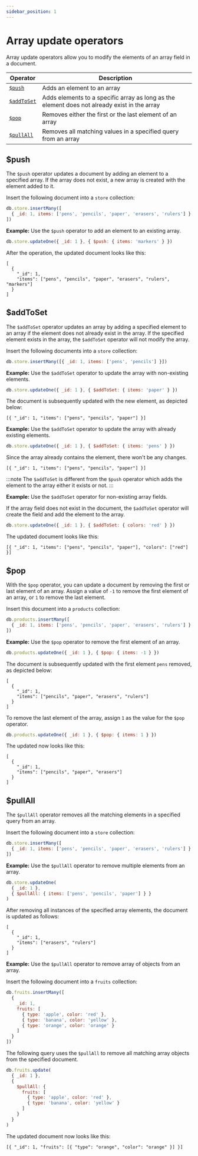 ```yaml
---
sidebar_position: 1
---
```


# Array update operators

Array update operators allow you to modify the elements of an array field in a document.

| Operator                 | Description                                                                                  |
| ------------------------ | -------------------------------------------------------------------------------------------- |
| [`$push`](#push)         | Adds an element to an array                                                                  |
| [`$addToSet`](#addtoset) | Adds elements to a specific array as long as the element does not already exist in the array |
| [`$pop`](#pop)           | Removes either the first or the last element of an array                                     |
| [`$pullAll`](#pullall)   | Removes all matching values in a specified query from an array                               |

## $push

The `$push` operator updates a document by adding an element to a specified array.
If the array does not exist, a new array is created with the element added to it.

Insert the following document into a `store` collection:

```js
db.store.insertMany([
  { _id: 1, items: ['pens', 'pencils', 'paper', 'erasers', 'rulers'] }
])
```

**Example:** Use the `$push` operator to add an element to an existing array.

```js
db.store.updateOne({ _id: 1 }, { $push: { items: 'markers' } })
```

After the operation, the updated document looks like this:

```json5
[
  {
    "_id": 1,
    "items": ["pens", "pencils", "paper", "erasers", "rulers", "markers"]
  }
]
```

## $addToSet

The `$addToSet` operator updates an array by adding a specified element to an array if the element does not already exist in the array.
If the specified element exists in the array, the `$addToSet` operator will not modify the array.

Insert the following documents into a `store` collection:

```js
db.store.insertMany([{ _id: 1, items: ['pens', 'pencils'] }])
```

**Example:** Use the `$addToSet` operator to update the array with non-existing elements.

```js
db.store.updateOne({ _id: 1 }, { $addToSet: { items: 'paper' } })
```

The document is subsequently updated with the new element, as depicted below:

```json5
[{ "_id": 1, "items": ["pens", "pencils", "paper"] }]
```

**Example:** Use the `$addToSet` operator to update the array with already existing elements.

```js
db.store.updateOne({ _id: 1 }, { $addToSet: { items: 'pens' } })
```

Since the array already contains the element, there won't be any changes.

```json5
[{ "_id": 1, "items": ["pens", "pencils", "paper"] }]
```

:::note
The `$addToSet` is different from the `$push` operator which adds the element to the array either it exists or not.
:::

**Example:** Use the `$addToSet` operator for non-existing array fields.

If the array field does not exist in the document, the `$addToSet` operator will create the field and add the element to the array.

```js
db.store.updateOne({ _id: 1 }, { $addToSet: { colors: 'red' } })
```

The updated document looks like this:

```json5
[{ "_id": 1, "items": ["pens", "pencils", "paper"], "colors": ["red"] }]
```

## $pop

With the `$pop` operator, you can update a document by removing the first or last element of an array.
Assign a value of `-1` to remove the first element of an array, or `1` to remove the last element.

Insert this document into a `products` collection:

```js
db.products.insertMany([
  { _id: 1, items: ['pens', 'pencils', 'paper', 'erasers', 'rulers'] }
])
```

**Example:** Use the `$pop` operator to remove the first element of an array.

```js
db.products.updateOne({ _id: 1 }, { $pop: { items: -1 } })
```

The document is subsequently updated with the first element `pens` removed, as depicted below:

```json5
[
  {
    "_id": 1,
    "items": ["pencils", "paper", "erasers", "rulers"]
  }
]
```

To remove the last element of the array, assign `1` as the value for the `$pop` operator.

```js
db.products.updateOne({ _id: 1 }, { $pop: { items: 1 } })
```

The updated now looks like this:

```json5
[
  {
    "_id": 1,
    "items": ["pencils", "paper", "erasers"]
  }
]
```

## $pullAll

The `$pullAll` operator removes all the matching elements in a specified query from an array.

Insert the following document into a `store` collection:

```js
db.store.insertMany([
  { _id: 1, items: ['pens', 'pencils', 'paper', 'erasers', 'rulers'] }
])
```

**Example:** Use the `$pullAll` operator to remove multiple elements from an array.

```js
db.store.updateOne(
  { _id: 1 },
  { $pullAll: { items: ['pens', 'pencils', 'paper'] } }
)
```

After removing all instances of the specified array elements, the document is updated as follows:

```json5
[
  {
    "_id": 1,
    "items": ["erasers", "rulers"]
  }
]
```

**Example:** Use the `$pullAll` operator to remove array of objects from an array.

Insert the following document into a `fruits` collection:

```js
db.fruits.insertMany([
  {
    _id: 1,
    fruits: [
      { type: 'apple', color: 'red' },
      { type: 'banana', color: 'yellow' },
      { type: 'orange', color: 'orange' }
    ]
  }
])
```

The following query uses the `$pullAll` to remove all matching array objects from the specified document.

```js
db.fruits.update(
  { _id: 1 },
  {
    $pullAll: {
      fruits: [
        { type: 'apple', color: 'red' },
        { type: 'banana', color: 'yellow' }
      ]
    }
  }
)
```

The updated document now looks like this:

```json5
[{ "_id": 1, "fruits": [{ "type": "orange", "color": "orange" }] }]
```

